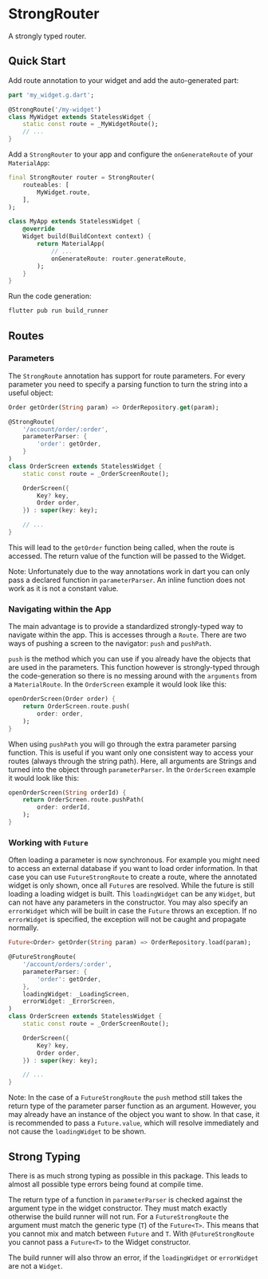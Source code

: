 # StrongRouter

A strongly typed router.

## Quick Start

Add route annotation to your widget and add the auto-generated part:

```dart
part 'my_widget.g.dart';

@StrongRoute('/my-widget')
class MyWidget extends StatelessWidget {
    static const route = _MyWidgetRoute();
    // ...
}
```

Add a `StrongRouter` to your app and configure the `onGenerateRoute` of your `MaterialApp`:

```dart
final StrongRouter router = StrongRouter(
    routeables: [
        MyWidget.route,
    ],
);

class MyApp extends StatelessWidget {
    @override
    Widget build(BuildContext context) {
        return MaterialApp(
            // ...
            onGenerateRoute: router.generateRoute,
        );
    }
}
```

Run the code generation:

```sh
flutter pub run build_runner
```

## Routes

### Parameters

The `StrongRoute` annotation has support for route parameters. For every parameter you need to specify a parsing function to turn the string into a useful object:

```dart
Order getOrder(String param) => OrderRepository.get(param);

@StrongRoute(
    '/account/order/:order',
    parameterParser: {
        'order': getOrder,
    }
)
class OrderScreen extends StatelessWidget {
    static const route = _OrderScreenRoute();

    OrderScreen({
        Key? key,
        Order order,
    }) : super(key: key);

    // ...
}
```

This will lead to the `getOrder` function being called, when the route is accessed. The return value of the function will be passed to the Widget.

Note: Unfortunately due to the way annotations work in dart you can only pass a declared function in `parameterParser`. An inline function does not work as it is not a constant value.

### Navigating within the App

The main advantage is to provide a standardized strongly-typed way to navigate within the app. This is accesses through a `Route`. There are two ways of pushing a screen to the navigator: `push` and `pushPath`.

`push` is the method which you can use if you already have the objects that are used in the parameters. This function however is strongly-typed through the code-generation so there is no messing around with the `arguments` from a `MaterialRoute`. In the `OrderScreen` example it would look like this:

```dart
openOrderScreen(Order order) {
    return OrderScreen.route.push(
        order: order,
    );
}
```

When using `pushPath` you will go through the extra parameter parsing function. This is useful if you want only one consistent way to access your routes (always through the string path). Here, all arguments are Strings and turned into the object through `parameterParser`. In the `OrderScreen` example it would look like this:

```dart
openOrderScreen(String orderId) {
    return OrderScreen.route.pushPath(
        order: orderId,
    );
}
```

### Working with `Future`

Often loading a parameter is now synchronous. For example you might need to access an external database if you want to load order information. In that case you can use `FutureStrongRoute` to create a route, where the annotated widget is only shown, once all `Future`s are resolved. While the future is still loading a loading widget is built. This `loadingWidget` can be any `Widget`, but can not have any parameters in the constructor. You may also specify an `errorWidget` which will be built in case the `Future` throws an exception. If no `errorWidget` is specified, the exception will not be caught and propagate normally.

```dart
Future<Order> getOrder(String param) => OrderRepository.load(param);

@FutureStrongRoute(
    '/account/orders/:order',
    parameterParser: {
        'order': getOrder,
    },
    loadingWidget: _LoadingScreen,
    errorWidget: _ErrorScreen,
)
class OrderScreen extends StatelessWidget {
    static const route = _OrderScreenRoute();

    OrderScreen({
        Key? key,
        Order order,
    }) : super(key: key);

    // ...
}
```

Note: In the case of a `FutureStrongRoute` the `push` method still takes the return type of the parameter parser function as an argument. However, you may already have an instance of the object you want to show. In that case, it is recommended to pass a `Future.value`, which will resolve immediately and not cause the `loadingWidget` to be shown.

## Strong Typing

There is as much strong typing as possible in this package. This leads to almost all possible type errors being found at compile time.

The return type of a function in `parameterParser` is checked against the argument type in the widget constructor. They must match exactly otherwise the build runner will not run. For a `FutureStrongRoute` the argument must match the generic type (`T`) of the `Future<T>`. This means that you cannot mix and match between `Future` and `T`. With `@FutureStrongRoute` you cannot pass a `Future<T>` to the Widget constructor.

The build runner will also throw an error, if the `loadingWidget` or `errorWidget` are not a `Widget`.

